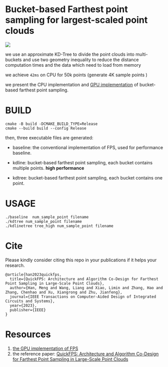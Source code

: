 # Bucket-based Farthest point sampling for largest-scaled point clouds 

![](https://komarev.com/ghpvc/?username=hanm2019bfpsCPU)

we use an approximate KD-Tree to divide the point clouds into multi-buckets and use two geometry inequality to reduce the distance computation times and the data which need to load from memory

we achieve  `42ms` on CPU for 50k points (generate 4K sample points )

we present the CPU implementation and [GPU implementation](https://github.com/hanm2019/FPS_GPU) of bucket-based farthest point sampling.



# BUILD

```
cmake -B build -DCMAKE_BUILD_TYPE=Release
cmake --build build --config Release

```

 then, three executable files are generated:

* baseline: the conventional implementation of  FPS, used for performance baseline.

* kdline: bucket-based farthest point sampling, each bucket contains multiple points.  **high performance** 

*  kdtree: bucket-based farthest point sampling, each bucket contains one point. 

  

# USAGE

```
./baseline  num_sample_point filename
./kdtree num_sample_point filename
./kdlinetree tree_high num_sample_point filename
```

# Cite

Please kindly consider citing this repo in your publications if it helps your research.

```
@article{han2023quickfps,
  title={QuickFPS: Architecture and Algorithm Co-Design for Farthest Point Sampling in Large-Scale Point Clouds},
  author={Han, Meng and Wang, Liang and Xiao, Limin and Zhang, Hao and Zhang, Chenhao and Xu, Xiangrong and Zhu, Jianfeng},
  journal={IEEE Transactions on Computer-Aided Design of Integrated Circuits and Systems},
  year={2023},
  publisher={IEEE}
}
```

# Resources
1. [the GPU implementation of FPS](https://github.com/hanm2019/FPS_GPU)
2. the reference paper: [QuickFPS: Architecture and Algorithm Co-Design for Farthest Point Sampling in Large-Scale Point Clouds](https://ieeexplore.ieee.org/abstract/document/10122654)
